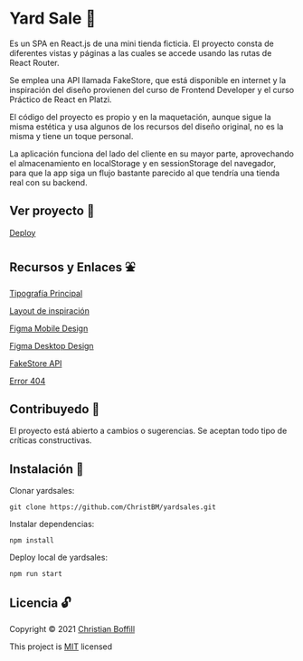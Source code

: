 # Yard Sale :convenience_store:
Es un SPA en React.js de una mini tienda ficticia. El proyecto consta de diferentes vistas y páginas a las cuales se accede usando las rutas de React Router.

Se emplea una API llamada FakeStore, que está disponible en internet y la inspiración del diseño provienen del curso de Frontend Developer y el curso Práctico de React en Platzi.

El código del proyecto es propio y en la maquetación, aunque sigue la misma estética y usa algunos de los recursos del diseño original, no es la misma y tiene un toque personal.

La aplicación funciona del lado del cliente en su mayor parte, aprovechando el almacenamiento en localStorage y en sessionStorage del navegador, para que la app siga un flujo bastante parecido al que tendría una tienda real con su backend.

## Ver proyecto :rocket:
[Deploy](https://christbm.github.io/yardsales/)

## Recursos y Enlaces :fountain:
[Tipografía Principal](http://google-webfonts-helper.herokuapp.com/fonts/quicksand?subsets=latin "Quicksand")

[Layout de inspiración](https://github.com/platzi/curso-frontend-developer-practico)

[Figma Mobile Design](https://www.figma.com/proto/bcEVujIzJj5PNIWwF9pP2w/Platzi_YardSale?node-id=0%3A719&amp%3Bscaling=scale-down&amp%3Bpage-id=0%3A1&amp%3Bstarting-point-node-id=0%3A719)

[Figma Desktop Design](https://www.figma.com/proto/bcEVujIzJj5PNIWwF9pP2w/Platzi_YardSale?node-id=5%3A2808[%E2%80%A6]ing=scale-down&amp;page-id=0%3A998&amp;starting-point-node-id=5%3A2808)

[FakeStore API](https://fakestoreapi.com/)

[Error 404](https://lottiefiles.com/)

## Contribuyedo :raising_hand:
El proyecto está abierto a cambios o sugerencias. Se aceptan todo tipo de críticas constructivas.

## Instalación :electric_plug:
Clonar yardsales:
```
git clone https://github.com/ChristBM/yardsales.git
 ```

Instalar dependencias:
```
npm install
```

Deploy local de yardsales:
```
npm run start
```

## Licencia :unlock:

Copyright © 2021 [Christian Boffill](https://github.com/ChristBM)

This project is [MIT](https://choosealicense.com/licenses/mit/) licensed